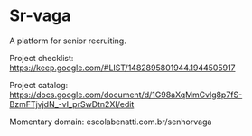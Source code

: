 # Sr-vaga

A platform for senior recruiting.

Project checklist: https://keep.google.com/#LIST/1482895801944.1944505917

Project catalog: https://docs.google.com/document/d/1G98aXqMmCvlg8p7fS-BzmFTjvjdN_-vI_prSwDtn2XI/edit

Momentary domain: escolabenatti.com.br/senhorvaga
